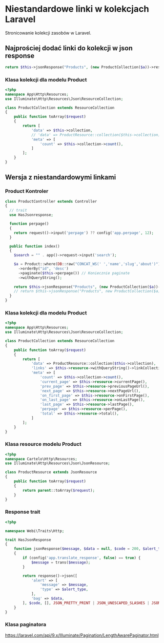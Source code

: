 # Niestandardowe linki w kolekcjach Laravel
Stronicowanie kolekcji zasobów w Laravel.

## Najprościej dodać linki do kolekcji w json response
```php
return $this->jsonResponse("Products", (new ProductCollection($a))->response()->getData(true));
```

### Klasa kolekcji dla modelu Product
```php
<?php
namespace App\Http\Resources;
use Illuminate\Http\Resources\Json\ResourceCollection;

class ProductCollection extends ResourceCollection
{
	public function toArray($request)
	{
		return [
			'data' => $this->collection,
			// 'data' => ProductResource::collection($this->collection),
			'meta' => [
				'count' => $this->collection->count(),
			]
		];
	}
}
```

## Wersja z niestandardowymi linkami

### Product Kontroler
```php
class ProductController extends Controller
{
  // trait
  use HasJsonresponse;

  function perpage()
  {
    return request()->input('perpage') ?? config('app.perpage', 12);
  }

  public function index()
  {
    $search = "" . app()->request->input('search');

    $a = Product::where(DB::raw("CONCAT_WS(' ','name','slug','about')"), 'regexp', str_replace(" ", "|", $search))
      ->orderBy("id", 'desc')
      ->paginate($this->perpage()) // Koniecznie paginate
      ->withQueryString();
   
    return $this->jsonResponse("Products", (new ProductCollection($a))->response()->getData(true));
    // return $this->jsonResponse("Products", new ProductCollection($a));
  }
}
```

### Klasa kolekcji dla modelu Product
```php
<?php
namespace App\Http\Resources;
use Illuminate\Http\Resources\Json\ResourceCollection;

class ProductCollection extends ResourceCollection
{
	public function toArray($request)
	{
		return [
			'data' => ProductResource::collection($this->collection),
			'links' => $this->resource->withQueryString()->linkCollection(),
			'meta' => [
				'count' => $this->collection->count(),
				'current_page' => $this->resource->currentPage(),
				'prev_page' => $this->resource->previousPageUrl(),
				'next_page' => $this->resource->nextPageUrl(),
				'on_first_page' => $this->resource->onFirstPage(),
				'on_last_page' => $this->resource->onLastPage(),
				'last_page' => $this->resource->lastPage(),
				'perpage' => $this->resource->perPage(),
				'total' => $this->resource->total(),
			]
		];
	}
}
```

### Klasa resource modelu Product
```php
<?php
namespace Cartelo\Http\Resources;
use Illuminate\Http\Resources\Json\JsonResource;

class ProductResource extends JsonResource
{
	public function toArray($request)
	{
		return parent::toArray($request);
	}
}
```

### Response trait
```php
<?php

namespace Webi\Traits\Http;

trait HasJsonResponse
{
	function jsonResponse($message, $data = null, $code = 200, $alert_type = 'success')
	{
		if (config('app.translate_response', false) == true) {
			$message = trans($message);
		}

		return response()->json([
			'alert' => [
				'message' => $message,
				'type' => $alert_type,
			],
			'bag' => $data,
		], $code, [], JSON_PRETTY_PRINT | JSON_UNESCAPED_SLASHES | JSON_UNESCAPED_UNICODE);
	}
}
```

### Klasa paginatora
https://laravel.com/api/9.x/Illuminate/Pagination/LengthAwarePaginator.html

